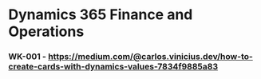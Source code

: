 # Dynamics 365 Finance and Operations

### WK-001 - https://medium.com/@carlos.vinicius.dev/how-to-create-cards-with-dynamics-values-7834f9885a83
